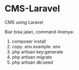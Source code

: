 # CMS-Laravel
CMS using Laravel

Biar bisa jalan, command-linenya:
1. composer install
2. copy .env.example .env
3. php artisan key:generate
4. php artisan migrate
5. php artisan db:seed
